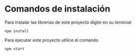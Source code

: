 # Comandos de instalación 

Para instalar las librerias de este proyecto digite en su terminal
```
npm install 
```

Para ejecutar este proyecto utilice el comando
```
npm start
```